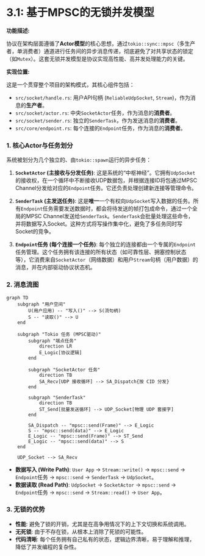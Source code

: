 # 3.1: 基于MPSC的无锁并发模型

**功能描述:**

协议在架构层面遵循了**Actor模型**的核心思想，通过`tokio::sync::mpsc`（多生产者，单消费者）通道进行任务间的异步消息传递，彻底避免了对共享状态的锁定（如`Mutex`）。这套无锁并发模型是协议实现高性能、高并发处理能力的关键。

**实现位置:**

这是一个贯穿整个项目的架构模式，其核心组件包括：

- `src/socket/handle.rs`: 用户API句柄 (`ReliableUdpSocket`, `Stream`)，作为消息的**生产者**。
- `src/socket/actor.rs`: 中央`SocketActor`任务，作为消息的**消费者**。
- `src/socket/sender.rs`: 独立的`SenderTask`，作为发送消息的**消费者**。
- `src/core/endpoint.rs`: 每个连接的`Endpoint`任务，作为消息的**消费者**。

### 1. 核心Actor与任务划分

系统被划分为几个独立的、由`tokio::spawn`运行的异步任务：

1.  **`SocketActor` (主接收与分发任务)**: 这是系统的“中枢神经”。它拥有`UdpSocket`的接收权，在一个循环中不断接收UDP数据包，并根据连接ID将包通过MPSC Channel分发给对应的`Endpoint`任务。它还负责处理创建新连接等管理命令。

2.  **`SenderTask` (主发送任务)**: 这是**唯一**一个有权向`UdpSocket`写入数据的任务。所有`Endpoint`任务需要发送数据时，都会将待发送的帧打包成命令，通过一个全局的MPSC Channel发送给`SenderTask`。`SenderTask`会批量处理这些命令，并将数据写入Socket。这种方式将写操作集中化，避免了多任务同时写Socket的竞争。

3.  **`Endpoint`任务 (每个连接一个任务)**: 每个独立的连接都由一个专属的`Endpoint`任务管理。这个任务拥有该连接的所有状态（如可靠性层、拥塞控制状态等），它消费来自`SocketActor`（网络数据）和用户`Stream`句柄（用户数据）的消息，并在内部驱动协议状态机。

### 2. 消息流图

```mermaid
graph TD
    subgraph "用户空间"
        U(用户应用) -- "写入()" --> S(流句柄)
        S -- "读取()" --> U
    end

    subgraph "Tokio 任务 (MPSC驱动)"
        subgraph "端点任务"
            direction LR
            E_Logic[协议逻辑]
        end
        
        subgraph "SocketActor 任务"
            direction TB
            SA_Recv[UDP 接收循环] --> SA_Dispatch{按 CID 分发}
        end
        
        subgraph "SenderTask"
            direction TB
            ST_Send[批量发送循环] --> UDP_Socket[物理 UDP 套接字]
        end
        
        SA_Dispatch -- "mpsc::send(Frame)" --> E_Logic
        S -- "mpsc::send(data)" --> E_Logic
        E_Logic -- "mpsc::send(Frame)" --> ST_Send
        E_Logic -- "mpsc::send(data)" --> S
    end
    
    UDP_Socket --> SA_Recv
```

- **数据写入 (Write Path)**: `User App` -> `Stream::write()` -> `mpsc::send` -> `Endpoint`任务 -> `mpsc::send` -> `SenderTask` -> `UdpSocket`。
- **数据读取 (Read Path)**: `UdpSocket` -> `SocketActor` -> `mpsc::send` -> `Endpoint`任务 -> `mpsc::send` -> `Stream::read()` -> `User App`。

### 3. 无锁的优势

- **性能**: 避免了锁的开销，尤其是在高争用情况下的上下文切换和系统调用。
- **无死锁**: 由于不存在锁，从根本上消除了死锁的可能性。
- **代码清晰**: 每个任务拥有自己私有的状态，逻辑边界清晰，易于理解和推理，降低了并发编程的复杂性。 